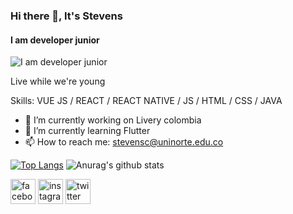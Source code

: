 ### Hi there 👋, It's  Stevens
#### I am developer junior
![I am developer junior](https://scontent.fctg1-1.fna.fbcdn.net/v/t1.0-9/120996148_100377208515223_2530076936654640844_o.jpg?_nc_cat=104&ccb=2&_nc_sid=e3f864&_nc_eui2=AeEHAEBKYEcq2ioaJSTIOjjnLboElzZndVotugSXNmd1WiehIoiKrzyeZEBORNVJ36nCByG8juSxcWTa4gk6fx29&_nc_ohc=Efq0mPhWDnQAX9JwXMk&_nc_ht=scontent.fctg1-1.fna&oh=79125e0835d70a187bbef976eaf5f331&oe=602535F1 )

Live while we're young

Skills: VUE JS / REACT / REACT  NATIVE / JS / HTML / CSS / JAVA

- 🔭 I’m currently working on Livery colombia 
- 🌱 I’m currently learning Flutter 
- 📫 How to reach me: stevensc@uninorte.edu.co 
 
 [![Top Langs](https://github-readme-stats.vercel.app/api/top-langs/?username=stevensc07&langs_count=8)](https://github.com/anuraghazra/github-readme-stats)
![Anurag's github stats](https://github-readme-stats.vercel.app/api?username=stevensc07&theme=chartreuse-dark&show_icons=true)

[<img src='https://cdn.jsdelivr.net/npm/simple-icons@3.0.1/icons/facebook.svg' alt='facebook' height='40'>](https://www.facebook.com/STIVENJCR)  [<img src='https://cdn.jsdelivr.net/npm/simple-icons@3.0.1/icons/instagram.svg' alt='instagram' height='40'>](https://www.instagram.com/stiven_correa/)  [<img src='https://cdn.jsdelivr.net/npm/simple-icons@3.0.1/icons/twitter.svg' alt='twitter' height='40'>](https://twitter.com/Correa0716)  


